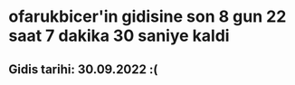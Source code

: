 # ofarukbicer'in gidisine son 8 gun 22 saat 7 dakika 30 saniye kaldi

## Gidis tarihi: 30.09.2022 :(